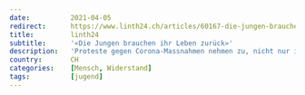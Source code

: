 ```yaml
---
date:          2021-04-05
redirect:      https://www.linth24.ch/articles/60167-die-jungen-brauchen-ihr-leben-zurueck
title:         linth24
subtitle:      '«Die Jungen brauchen ihr Leben zurück»'
description:   'Proteste gegen Corona-Massnahmen nehmen zu, nicht nur im Ausland und kürzlich in Liestal, auch in der Stadt St.Gallen. Soziale und psychologische Faktoren werden dabei wenig beachtet – ein Denkfehler.'
country:       CH
categories:    [Mensch, Widerstand]
tags:          [jugend]
---
```

